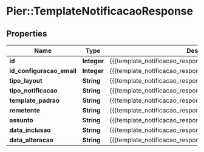 # Pier::TemplateNotificacaoResponse

## Properties
Name | Type | Description | Notes
------------ | ------------- | ------------- | -------------
**id** | **Integer** | {{{template_notificacao_response_id_value}}} | [optional] 
**id_configuracao_email** | **Integer** | {{{template_notificacao_response_id_configuracao_email_value}}} | [optional] 
**tipo_layout** | **String** | {{{template_notificacao_response_tipo_layout_value}}} | [optional] 
**tipo_notificacao** | **String** | {{{template_notificacao_response_tipo_notificacao_value}}} | [optional] 
**template_padrao** | **String** | {{{template_notificacao_response_template_padrao_value}}} | [optional] 
**remetente** | **String** | {{{template_notificacao_response_remetente_value}}} | [optional] 
**assunto** | **String** | {{{template_notificacao_response_assunto_value}}} | [optional] 
**data_inclusao** | **String** | {{{template_notificacao_response_data_inclusao_value}}} | [optional] 
**data_alteracao** | **String** | {{{template_notificacao_response_data_alteracao_value}}} | [optional] 


